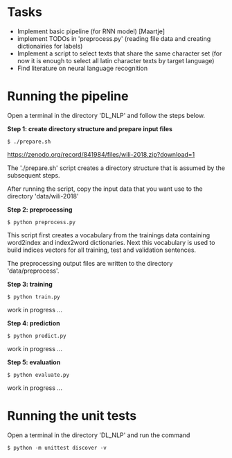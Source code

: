 # Tasks

* Implement basic pipeline (for RNN model) [Maartje]
* implement TODOs in 'preprocess.py' (reading file data and creating dictionairies for labels)
* Implement a script to select texts that share the same character set 
(for now it is enough to select all latin character texts by target language)
* Find literature on neural language recognition

# Running the pipeline

Open a terminal in the directory 'DL_NLP' and follow the steps below.

**Step 1: create directory structure and prepare input files**

```console
$ ./prepare.sh
```

https://zenodo.org/record/841984/files/wili-2018.zip?download=1

The './prepare.sh' script creates a directory structure that is assumed by the subsequent steps.

After running the script, copy the input data that you want use 
to the directory 'data/wili-2018'

**Step 2: preprocessing**

```console
$ python preprocess.py
```

This script first creates a vocabulary from the trainings data containing 
word2index and index2word dictionaries.
Next this vocabulary is used to build indices vectors 
for all training, test and validation sentences.

The preprocessing output files are written to the directory 'data/preprocess'.

**Step 3: training**

```console
$ python train.py
```
work in progress ...

**Step 4: prediction**

```console
$ python predict.py
```

work in progress ...

**Step 5: evaluation**

```console
$ python evaluate.py
```

work in progress ...

# Running the unit tests

Open a terminal in the directory 'DL_NLP' and run the command

```console
$ python -m unittest discover -v
```

